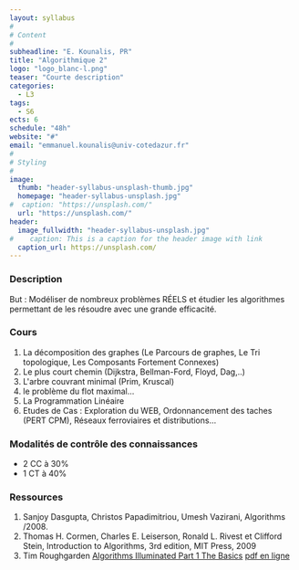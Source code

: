 ```yaml
---
layout: syllabus
#
# Content
#
subheadline: "E. Kounalis, PR"
title: "Algorithmique 2"
logo: "logo_blanc-l.png"
teaser: "Courte description"
categories:
  - L3
tags:
  - S6
ects: 6
schedule: "48h"
website: "#"
email: "emmanuel.kounalis@univ-cotedazur.fr"
#
# Styling
#
image:
  thumb: "header-syllabus-unsplash-thumb.jpg"
  homepage: "header-syllabus-unsplash.jpg"
#  caption: "https://unsplash.com/"
  url: "https://unsplash.com/"
header:
  image_fullwidth: "header-syllabus-unsplash.jpg"
#    caption: This is a caption for the header image with link
  caption_url: https://unsplash.com/  
---
```


###  Description ###

But : Modéliser de nombreux problèmes RÉELS et étudier les algorithmes permettant de 
les résoudre avec une  grande efficacité.

<!-- ###  Calendrier ###        
S6 -->

###  Cours ###
1. La décomposition des graphes (Le Parcours de graphes, Le Tri topologique, 
    Les Composants Fortement Connexes)
2. Le plus court chemin (Dijkstra, Bellman-Ford, Floyd, Dag,..)
3. L'arbre couvrant minimal (Prim, Kruscal)
4. le problème du flot maximal…
5. La Programmation Linéaire 
6. Etudes de Cas : Exploration du WEB, Ordonnancement des taches (PERT CPM), Réseaux ferroviaires et distributions…

 
###  Modalités de contrôle des connaissances ###

- 2 CC à 30% 
- 1 CT à 40%

###  Ressources ###
1. Sanjoy Dasgupta, Christos Papadimitriou, Umesh Vazirani, Algorithms /2008. 
2. Thomas H. Cormen, Charles E. Leiserson, Ronald L. Rivest et Clifford Stein,
Introduction to Algorithms, 3rd edition, MIT Press, 2009
3. Tim Roughgarden [Algorithms Illuminated Part 1 The Basics](https://www.amazon.com/dp/0999282905) [pdf en ligne](http://theory.stanford.edu/~tim/won1samplefinal.pdf)
